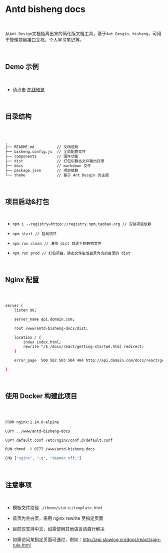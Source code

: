 # Antd bisheng docs
<br/>

从`Ant Design`文档抽离出来的简化版文档工具，基于`Ant Desgin、bisheng`，可用于管理项目接口文档、个人学习笔记等。

<br/>

## Demo 示例
<br/>

 - 请点击 [在线预览](http://api.slowlog.cn)


<br/>

## 目录结构
<br/>

```bash

.
├── README.md          // 文档说明
├── bisheng.config.js  // 全局配置文件
├── components         // 组件功能
├── dist               // 打包后静态文件输出目录
├── docs               // markdown 文件
├── package.json       // 项目依赖
└── theme              // 基于 Ant Desgin 的主题

```
<br/>

## 项目启动&打包
<br/>


- `npm i --registry=https://registry.npm.taobao.org // 安装项目依赖`

- `npm start // 启动项目`

- `npm run clean // 清除 dist 目录下的静态文件`

- `npm run prod // 打包项目、静态文件生成目录为当前目录的 dist`

<br/>

## Nginx 配置
<br/>

```bash

server {
    listen 80;

    server_name api.domain.com;

    root /www/antd-bisheng-docs/dist;

    location / {
        index index.html;
        rewrite ^/$ /docs/react/getting-started.html redirect;
    }

    error_page  500 502 503 504 404 http://api.domain.com/docs/react/getting-started.html;

}

```
<br/>

## 使用 Docker 构建此项目
<br/>

```bash

FROM nginx:1.14.0-alpine

COPY . /www/antd-bisheng-docs

COPY default.conf /etc/nginx/conf.d/default.conf

RUN chmod -R 0777 /www/antd-bisheng-docs

CMD ["nginx", "-g", "daemon off;"]

```
<br/>

## 注意事项
<br/>

- 模板文件路径 `./theme/static/template.html`

- 首页为空白页，需用 nginx rewrite 至指定页面

- 目前仅支持中文，如需使用其他语言请自行解决

- 如需访问某指定页面可通过，例如：http://api.slowlog.cn/docs/react/sign-rule.html

